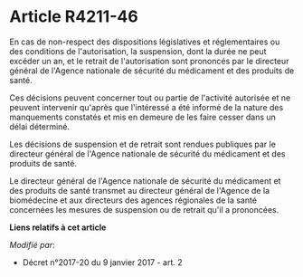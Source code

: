 # Article R4211-46

En cas de non-respect des dispositions législatives et réglementaires ou des conditions de l'autorisation, la suspension,
dont la durée ne peut excéder un an, et le retrait de l'autorisation sont prononcés par le directeur général de l'Agence
nationale de sécurité du médicament et des produits de santé.

Ces décisions peuvent concerner tout ou partie de l'activité autorisée et ne peuvent intervenir qu'après que l'intéressé a
été informé de la nature des manquements constatés et mis en demeure de les faire cesser dans un délai déterminé.

Les décisions de suspension et de retrait sont rendues publiques par le directeur général de l'Agence nationale de sécurité
du médicament et des produits de santé.

Le directeur général de l'Agence nationale de sécurité du médicament et des produits de santé transmet au directeur général
de l'Agence de la biomédecine et aux directeurs des agences régionales de la santé concernées les mesures de suspension ou de
retrait qu'il a prononcées.

**Liens relatifs à cet article**

_Modifié par_:

  - Décret n°2017-20 du 9 janvier 2017 - art. 2

